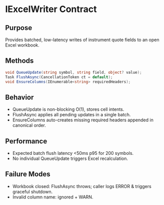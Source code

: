 # IExcelWriter Contract

## Purpose

Provides batched, low-latency writes of instrument quote fields to an open Excel workbook.

## Methods

```csharp
void QueueUpdate(string symbol, string field, object? value);
Task FlushAsync(CancellationToken ct = default);
void EnsureColumns(IEnumerable<string> requiredHeaders);
```

## Behavior

- QueueUpdate is non-blocking O(1), stores cell intents.
- FlushAsync applies all pending updates in a single batch.
- EnsureColumns auto-creates missing required headers appended in canonical order.

## Performance

- Expected batch flush latency <50ms p95 for 200 symbols.
- No individual QueueUpdate triggers Excel recalculation.

## Failure Modes

- Workbook closed: FlushAsync throws; caller logs ERROR & triggers graceful shutdown.
- Invalid column name: ignored + WARN.
